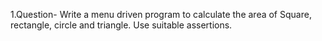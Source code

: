 1.Question- Write a menu driven program to calculate the area of Square, rectangle, circle and triangle. Use suitable assertions.
 
